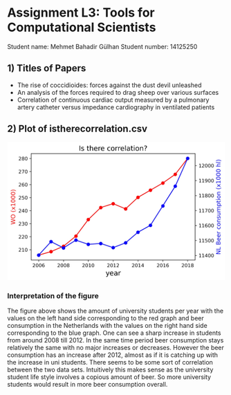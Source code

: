 # Assignment L3: Tools for Computational Scientists
Student name: Mehmet Bahadir Gülhan
Student number: 14125250
## 1) Titles of Papers
- The rise of coccidioides: forces against the dust devil unleashed
- An analysis of the forces required to drag sheep over various surfaces
- Correlation of continuous cardiac output measured by a pulmonary artery catheter versus impedance cardiography in ventilated patients
## 2) Plot of istherecorrelation.csv
![istherecorrelation.csv data plot](data-plot.jpg)
### Interpretation of the figure
The figure above shows the amount of university students per year with the values on the left hand side corresponding to the red graph and beer consumption in the Netherlands with the values on the right hand side corresponding to the blue graph. One can see a sharp increase in students from around 2008 till 2012. In the same time period beer consumption stays relatively the same with no major increases or decreases. However the beer consumption has an increase after 2012, almost as if it is catching up with the increase in uni students. There seems to be some sort of correlation between the two data sets. Intuitively this makes sense as the university student life style involves a copious amount of beer. So more university students would result in more beer consumption overall. 
